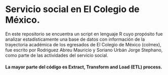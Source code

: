 # Servicio social en El Colegio de México. 

En este repositorio se encuentra un script en lenguaje R cuyo propósito fue analizar estadísticamente
una base de datos con información de la trayectoria académica de los egresados de El Colegio de México (colmex),
fue escrito por Rodriguez Abreu Mauricio y Soriano Urbán Jorge Stephano, como parte de las actividades del servicio 
social.

#### La mayor parte del código es Extract, Transform and Load (ETL) process.
